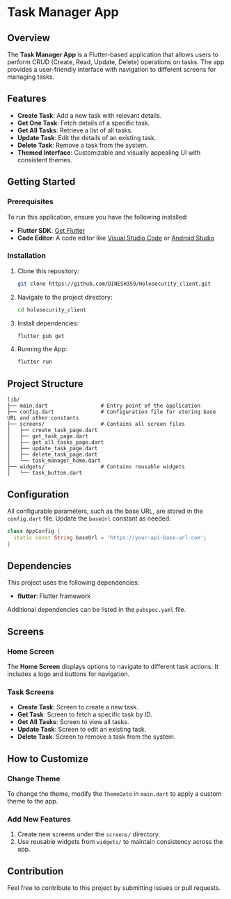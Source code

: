 
# Task Manager App

## Overview

The **Task Manager App** is a Flutter-based application that allows users to perform CRUD (Create, Read, Update, Delete) operations on tasks. The app provides a user-friendly interface with navigation to different screens for managing tasks.

## Features

- **Create Task**: Add a new task with relevant details.
- **Get One Task**: Fetch details of a specific task.
- **Get All Tasks**: Retrieve a list of all tasks.
- **Update Task**: Edit the details of an existing task.
- **Delete Task**: Remove a task from the system.
- **Themed Interface**: Customizable and visually appealing UI with consistent themes.

## Getting Started

### Prerequisites

To run this application, ensure you have the following installed:

- **Flutter SDK**: [Get Flutter](https://flutter.dev/docs/get-started/install)
- **Code Editor**: A code editor like [Visual Studio Code](https://code.visualstudio.com/) or [Android Studio](https://developer.android.com/studio)

### Installation

1. Clone this repository:

   ```bash
   git clone https://github.com/DINESH359/Holosecurity_client.git
   ```

2. Navigate to the project directory:

   ```bash
   cd holosecurity_client
   ```

3. Install dependencies:

   ```bash
   flutter pub get
   ```

4. Running the App:

   ```bash
   flutter run
   ```

## Project Structure

```
lib/
├── main.dart                 # Entry point of the application
├── config.dart               # Configuration file for storing base URL and other constants
├── screens/                  # Contains all screen files
│   ├── create_task_page.dart
│   ├── get_task_page.dart
│   ├── get_all_tasks_page.dart
│   ├── update_task_page.dart
│   ├── delete_task_page.dart
│   └── task_manager_home.dart
├── widgets/                  # Contains reusable widgets
│   └── task_button.dart
```

## Configuration

All configurable parameters, such as the base URL, are stored in the `config.dart` file. Update the `baseUrl` constant as needed:

```dart
class AppConfig {
  static const String baseUrl = 'https://your-api-base-url.com';
}
```

## Dependencies

This project uses the following dependencies:

- **flutter**: Flutter framework

Additional dependencies can be listed in the `pubspec.yaml` file.

## Screens

### Home Screen

The **Home Screen** displays options to navigate to different task actions. It includes a logo and buttons for navigation.

### Task Screens

- **Create Task**: Screen to create a new task.
- **Get Task**: Screen to fetch a specific task by ID.
- **Get All Tasks**: Screen to view all tasks.
- **Update Task**: Screen to edit an existing task.
- **Delete Task**: Screen to remove a task from the system.

## How to Customize

### Change Theme

To change the theme, modify the `ThemeData` in `main.dart` to apply a custom theme to the app.

### Add New Features

1. Create new screens under the `screens/` directory.
2. Use reusable widgets from `widgets/` to maintain consistency across the app.

## Contribution

Feel free to contribute to this project by submitting issues or pull requests.
